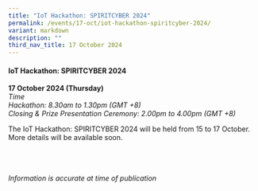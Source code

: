 ```yaml
---
title: "IoT Hackathon: SPIRITCYBER 2024"
permalink: /events/17-oct/iot-hackathon-spiritcyber-2024/
variant: markdown
description: ""
third_nav_title: 17 October 2024
---
```

#### **IoT Hackathon: SPIRITCYBER 2024**

**17 October 2024 (Thursday)**  
*Time
<br>Hackathon: 8.30am to 1.30pm (GMT +8)
<br>Closing &amp; Prize Presentation Ceremony: 2.00pm to 4.00pm (GMT +8)*

The IoT Hackathon: SPIRITCYBER 2024 will be held from 15 to 17 October. More details will be available soon.

<br><br><br>
*Information is accurate at time of publication*